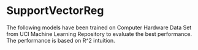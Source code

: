 # SupportVectorReg
The following models have been trained on Computer Hardware Data Set from UCI Machine Learning Repository to evaluate the best performance. The performance is based on R^2 intuition.
